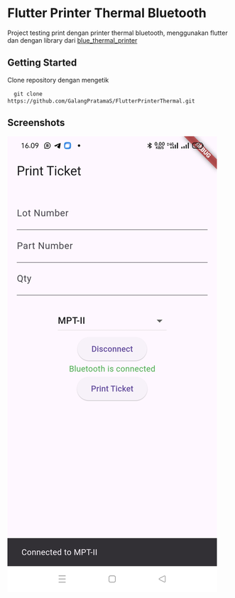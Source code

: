 # Flutter Printer Thermal Bluetooth

Project testing print dengan printer thermal bluetooth,
menggunakan flutter dan dengan library dari  [blue_thermal_printer](https://pub.dev/packages/blue_thermal_printer/install)  

## Getting Started

Clone repository dengan mengetik 




```http
  git clone https://github.com/GalangPratamaS/FlutterPrinterThermal.git 
```



## Screenshots

![App Screenshot](https://raw.githubusercontent.com/GalangPratamaS/FlutterPrinterThermal/main/assets/screenshoot/screenshoot.jpeg)

